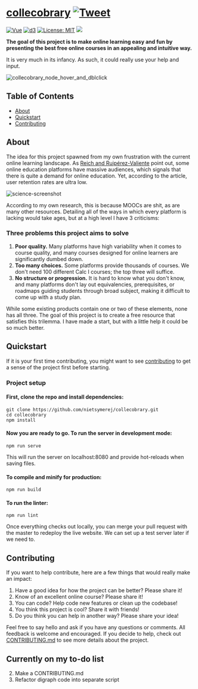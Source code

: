 # [collecobrary](https://curated-courses.herokuapp.com/) [![Tweet](https://img.shields.io/twitter/url/http/shields.io.svg?style=social)](https://twitter.com/intent/tweet?text=Make%20learning%20fun%20and%20easy&url=https://github.com/nietsymerej/collecobrary&hashtags=github,education,vuejs,webdev,developers)

[![Vue](https://img.shields.io/badge/vue-%5E3.0.0-informational)](https://github.com/vuejs/vue)
[![d3](https://img.shields.io/badge/d3-%5E7.0.3-informational)](https://github.com/d3/d3)
[![License: MIT](https://img.shields.io/badge/license-MIT-green)](https://github.com/nietsymerej/collecobrary/blob/master/LICENSE)
[![](https://img.shields.io/github/last-commit/nietsymerej/collecobrary)](https://github.com/nietsymerej/collecobrary)

**The goal of this project is to make online learning easy and fun by presenting the best free online courses in an appealing and intuitive way.**

It is very much in its infancy. As such, it could really use your help and input.

![collecobrary_node_hover_and_dblclick](https://user-images.githubusercontent.com/78166995/134691867-8195d604-d28e-43b7-8476-bb21f9ce4f39.PNG)

## Table of Contents

- [About](#about)
- [Quickstart](#quickstart)
- [Contributing](#contributing)


## About

The idea for this project spawned from my own frustration with the current online learning landscape. As [Reich and Ruipérez-Valiente](https://www.umt.edu/provost/docs/MOOC-pivot.pdf) point out, some online education platforms have massive audiences, which signals that there is quite a demand for online education. Yet, according to the article, user retention rates are ultra low.

![science-screenshot](https://user-images.githubusercontent.com/78166995/136632980-cdc27747-8ab8-4fdb-9d21-62d2c7564406.PNG)

According to my own research, this is because MOOCs are shit, as are many other resources. Detailing all of the ways in which every platform is lacking would take ages, but at a high level I have 3 criticisms:

### Three problems this project aims to solve

1. **Poor quality.** Many platforms have high variability when it comes to course quality, and many courses designed for online learners are significantly dumbed down.
2. **Too many choices.** Some platforms provide thousands of courses. We don't need 100 different Calc I courses; the top three will suffice.
3. **No structure or progression.** It is hard to know what you don't know, and many platforms don't lay out equivalencies, prerequisites, or roadmaps guiding students through broad subject, making it difficult to come up with a study plan.

While some existing products contain one or two of these elements, none has all three. The goal of this project is to create a free resource that satisfies this trilemma. I have made a start, but with a little help it could be so much better.

## Quickstart

If it is your first time contributing, you might want to see [contributing](#contributing) to get a sense of the project first before starting.

### Project setup

#### First, clone the repo and install dependencies:
```
git clone https://github.com/nietsymerej/collecobrary.git
cd collecobrary
npm install
```

#### Now you are ready to go. To run the server in development mode:
```
npm run serve
```

This will run the server on localhost:8080 and provide hot-reloads when saving files.

#### To compile and minify for production:
```
npm run build
```

#### To run the linter:
```
npm run lint
```

Once everything checks out locally, you can merge your pull request with the master to redeploy the live website. We can set up a test server later if we need to.

## Contributing

If you want to help contribute, here are a few things that would really make an impact:

1. Have a good idea for how the project can be better? Please share it!
2. Know of an excellent online course? Please share it!
3. You can code? Help code new features or clean up the codebase!
4. You think this project is cool? Share it with friends!
5. Do you think you can help in another way? Please share your idea!


Feel free to say hello and ask if you have any questions or comments. All feedback is welcome and encouraged. If you decide to help, check out [CONTRIBUTING.md](https://github.com/nietsymerej/collecobrary/blob/master/CONTRIBUTING.md) to see more details about the project.


## Currently on my to-do list

2. Make a CONTRIBUTING.md
4. Refactor digraph code into separate script
